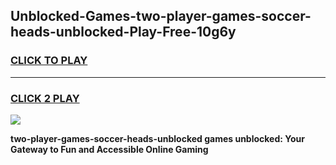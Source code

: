 
## Unblocked-Games-two-player-games-soccer-heads-unblocked-Play-Free-10g6y
<h3>
<a href="https://premium76.site?title=two-player-games-soccer-heads-unblocked&ref=09A">CLICK TO PLAY</a></h3>
<hr>

<h3>
<a href="https://premium76.site?title=two-player-games-soccer-heads-unblocked&ref=09A">CLICK 2 PLAY</a>
  
</h3>

<a href="https://premium76.site?title=two-player-games-soccer-heads-unblocked&ref=09A"><img src="https://clearcache.store/games.png"></a>


**two-player-games-soccer-heads-unblocked games unblocked: Your Gateway to Fun and Accessible Online Gaming**

